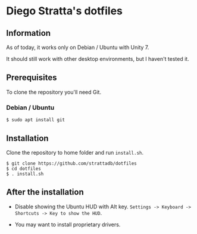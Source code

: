 # Diego Stratta's dotfiles

## Information

As of today, it works only on Debian / Ubuntu with Unity 7.

It should still work with other desktop environments,
but I haven't tested it.

## Prerequisites

To clone the repository you'll need Git.

### Debian / Ubuntu

```shell
$ sudo apt install git
```

## Installation

Clone the repository to home folder and run `install.sh`.

```shell
$ git clone https://github.com/strattadb/dotfiles
$ cd dotfiles
$ . install.sh
```

## After the installation

* Disable showing the Ubuntu HUD with Alt key.
`Settings -> Keyboard -> Shortcuts -> Key to show the HUD`.

* You may want to install proprietary drivers.
